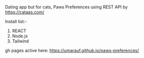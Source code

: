 Dating app but for cats, Paws Preferences
using REST API by https://cataas.com/

Install list:-
1. REACT
2. Node.js
3. Tailwind

gh pages active here: https://umarauf.github.io/paws-preferences/



